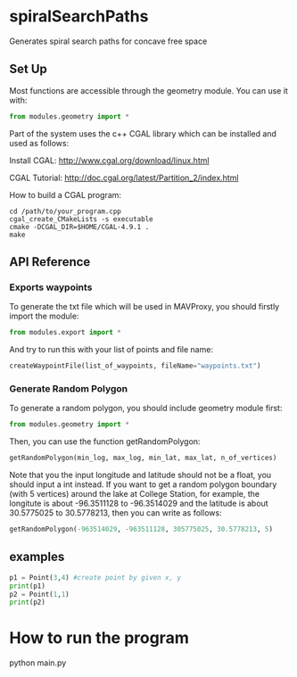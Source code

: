 # spiralSearchPaths
Generates spiral search paths for concave free space

## Set Up
Most functions are accessible through the geometry module. You can use it with:
```python
from modules.geometry import *
```

Part of the system uses the c++ CGAL library which can be installed and used as follows:

Install CGAL: http://www.cgal.org/download/linux.html

CGAL Tutorial: http://doc.cgal.org/latest/Partition_2/index.html

How to build a CGAL program:
```
cd /path/to/your_program.cpp
cgal_create_CMakeLists -s executable
cmake -DCGAL_DIR=$HOME/CGAL-4.9.1 .
make
```

## API Reference
### Exports waypoints
To generate the txt file which will be used in MAVProxy, you should firstly import the module:
```python
from modules.export import *
```
And try to run this with your list of points and file name:
```python
createWaypointFile(list_of_waypoints, fileName="waypoints.txt")
```

### Generate Random Polygon
To generate a random polygon, you should include geometry module first:
```python
from modules.geometry import *
```
Then, you can use the function getRandomPolygon:
```python
getRandomPolygon(min_log, max_log, min_lat, max_lat, n_of_vertices)
```
Note that you the input longitude and latitude should not be a float, you should input a int instead. 
If you want to get a random polygon boundary (with 5 vertices) around the lake at College Station, 
for example, the longitute is about -96.3511128 to -96.3514029 and the latitude is about 30.5775025 to 30.5778213, 
then you can write as follows:
```python
getRandomPolygon(-963514029, -963511128, 305775025, 30.5778213, 5)
```

## examples

```python
p1 = Point(3,4) #create point by given x, y
print(p1)
p2 = Point(1,1)
print(p2)

```
# How to run the program
python main.py
